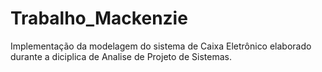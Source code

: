 Trabalho_Mackenzie
==================

Implementação da modelagem do sistema de Caixa Eletrônico elaborado durante a diciplica de Analise de Projeto de Sistemas.